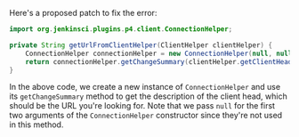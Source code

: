Here's a proposed patch to fix the error:

```java
import org.jenkinsci.plugins.p4.client.ConnectionHelper;

private String getUrlFromClientHelper(ClientHelper clientHelper) {
    ConnectionHelper connectionHelper = new ConnectionHelper(null, null, null);
    return connectionHelper.getChangeSummary(clientHelper.getClientHead()).getDescription();
}
```

In the above code, we create a new instance of `ConnectionHelper` and use its `getChangeSummary` method to get the description of the client head, which should be the URL you're looking for. Note that we pass `null` for the first two arguments of the `ConnectionHelper` constructor since they're not used in this method.